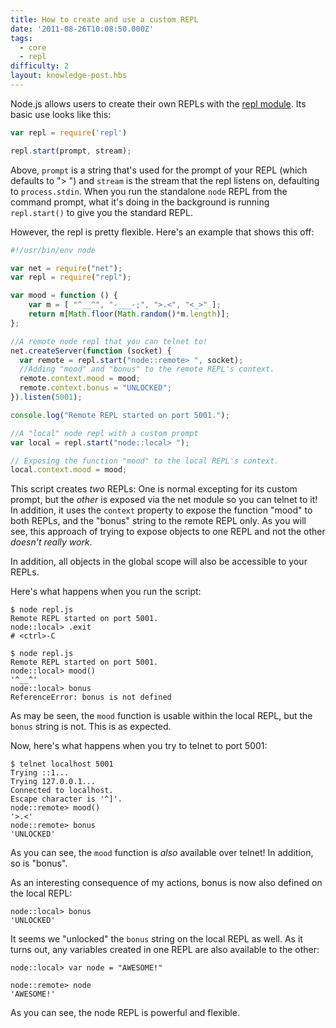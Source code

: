 ```yaml
---
title: How to create and use a custom REPL
date: '2011-08-26T10:08:50.000Z'
tags:
  - core
  - repl
difficulty: 2
layout: knowledge-post.hbs
---
```


Node.js allows users to create their own REPLs with the [repl module](https://nodejs.org/api/repl.html). Its basic use looks like this:

```js
var repl = require('repl')

repl.start(prompt, stream);
```

Above, `prompt` is a string that's used for the prompt of your REPL (which defaults to "> ") and `stream` is the stream that the repl listens on, defaulting to `process.stdin`. When you run the standalone `node` REPL from the command prompt, what it's doing in the background is running `repl.start()` to give you the standard REPL.

However, the repl is pretty flexible. Here's an example that shows this off:

```js
#!/usr/bin/env node

var net = require("net");
var repl = require("repl");

var mood = function () {
    var m = [ "^__^", "-___-;", ">.<", "<_>" ];
    return m[Math.floor(Math.random()*m.length)];
};

//A remote node repl that you can telnet to!
net.createServer(function (socket) {
  var remote = repl.start("node::remote> ", socket);
  //Adding "mood" and "bonus" to the remote REPL's context.
  remote.context.mood = mood;
  remote.context.bonus = "UNLOCKED";
}).listen(5001);

console.log("Remote REPL started on port 5001.");

//A "local" node repl with a custom prompt
var local = repl.start("node::local> ");

// Exposing the function "mood" to the local REPL's context.
local.context.mood = mood;
```

This script creates *two* REPLs: One is normal excepting for its custom prompt, but the *other* is exposed via the net module so you can telnet to it! In addition, it uses the `context` property to expose the function "mood" to both REPLs, and the "bonus" string to the remote REPL only. As you will see, this approach of trying to expose objects to one REPL and not the other *doesn't really work*.

In addition, all objects in the global scope will also be accessible to your REPLs.

Here's what happens when you run the script:

```shell
$ node repl.js
Remote REPL started on port 5001.
node::local> .exit
# <ctrl>-C

$ node repl.js
Remote REPL started on port 5001.
node::local> mood()
'^__^'
node::local> bonus
ReferenceError: bonus is not defined
```

As may be seen, the `mood` function is usable within the local REPL, but the `bonus` string is not. This is as expected.

Now, here's what happens when you try to telnet to port 5001:

```shell
$ telnet localhost 5001
Trying ::1...
Trying 127.0.0.1...
Connected to localhost.
Escape character is '^]'.
node::remote> mood()
'>.<'
node::remote> bonus
'UNLOCKED'
```

As you can see, the `mood` function is *also* available over telnet! In addition, so is "bonus".

As an interesting consequence of my actions, bonus is now also defined on the local REPL:

```shell
node::local> bonus
'UNLOCKED'
```

It seems we "unlocked" the `bonus` string on the local REPL as well. As it turns out, any variables created in one REPL are also available to the other:

```shell
node::local> var node = "AWESOME!"

node::remote> node
'AWESOME!'
```

As you can see, the node REPL is powerful and flexible.
